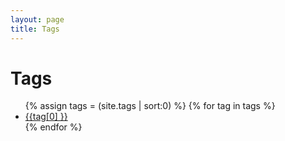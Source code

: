 ```yaml
---
layout: page
title: Tags 
---
```


<div class="page-content wc-container">
	<div class="post">
		<h1>Tags</h1>  
          <ul class="fa-ul">
            {% assign tags = (site.tags | sort:0) %}
            {% for tag in tags %}
            <li><span class="fa-li"><i class="fas fa-tag"></i></span>
                    <a href="{{ '/tag/' | append: tag[0] | relative_url }}" data-toggle="tooltip" data-placement="right" title="{{ tag[1].size }}">
                <span>{{tag[0] }}</span></a></li>
            {% endfor %}
          </ul>
	</div>
</div>